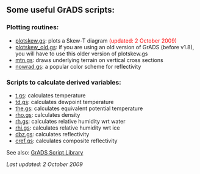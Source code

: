 ## Some useful GrADS scripts:

### Plotting routines:

- <a href="plotskew.gs">plotskew.gs</a>:  plots a Skew-T diagram  <font color = "red">(updated:  2 October 2009)</font>
- <a href="plotskew_old.gs">plotskew_old.gs</a>:  if you are using an old version of GrADS (before v1.8), you will have to use this older version of plotskew.gs
- <a href="mtn.gs">mtn.gs</a>:  draws underlying terrain on vertical cross sections
- <a href="nowrad.gs">nowrad.gs</a>:  a popular color scheme for reflectivity

### Scripts to calculate derived variables:
<ul>
  <li><a href="t.gs">t.gs</a>:  calculates temperature
  <li><a href="td.gs">td.gs</a>:  calculates dewpoint temperature
  <li><a href="the.gs">the.gs</a>:  calculates equivalent potential temperature
  <li><a href="rho.gs">rho.gs</a>:  calculates density
  <li><a href="rh.gs">rh.gs</a>:  calculates relative humidity wrt water
  <li><a href="rhi.gs">rhi.gs</a>:  calculates relative humidity wrt ice
  <li><a href="dbz.gs">dbz.gs</a>:  calculates reflectivity
  <li><a href="cref.gs">cref.gs</a>:  calculates composite reflectivity
</ul>
<p>
See also:  <a href="http://www.iges.org/grads/gadoc/library.html">GrADS Script Library</a>

_Last updated:  2 October 2009_
